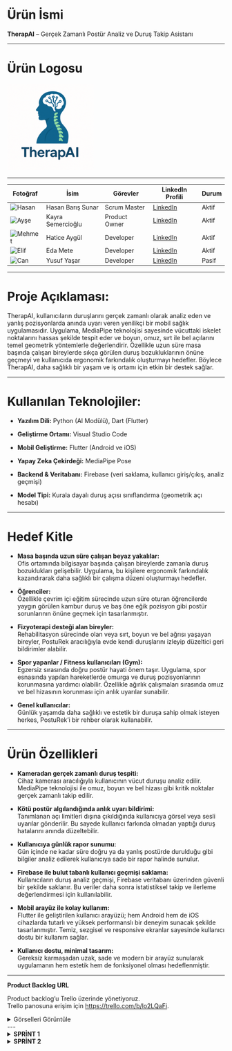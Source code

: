 # Ürün İsmi


**TherapAI** – Gerçek Zamanlı Postür Analiz ve Duruş Takip Asistanı

---
# Ürün Logosu
<img src="images/Logo.png" width="200" />

---
| Fotoğraf         | İsim                     | Görevler             | LinkedIn Profili                          |  Durum |
| ---------------- | ------                   | -------------------- | ------------------------------------------| ----- |
| ![Hasan](link1)  | Hasan Barış Sunar        | Scrum Master         | [LinkedIn](https://www.linkedin.com/in/hasan-bar%C4%B1%C5%9F-sunar-48b26a174/) | Aktif |
| ![Ayşe](link2)   | Kayra Semercioğlu        | Product Owner        | [LinkedIn](https://www.linkedin.com/in/kayra-semercioglu/)  | Aktif |
| ![Mehmet](link3) | Hatice Aygül             | Developer            | [LinkedIn](https://www.linkedin.com/in/haticeeakg%C3%BCll?utm_source=share&utm_campaign=share_via&utm_content=profile&utm_medium=android_app )| Aktif |
| ![Elif](link4)   | Eda Mete                 | Developer            | [LinkedIn](https://www.linkedin.com/in/edamete)| Aktif |
| ![Can](link5)    | Yusuf Yaşar              | Developer            | [LinkedIn](https://linkedin.com/in/can)   | Pasif |
---
 # Proje Açıklaması:

TherapAI, kullanıcıların duruşlarını gerçek zamanlı olarak analiz eden ve yanlış pozisyonlarda anında uyarı veren yenilikçi bir mobil sağlık uygulamasıdır. Uygulama, MediaPipe teknolojisi sayesinde vücuttaki iskelet noktalarını hassas şekilde tespit eder ve boyun, omuz, sırt ile bel açılarını temel geometrik yöntemlerle değerlendirir. Özellikle uzun süre masa başında çalışan bireylerde sıkça görülen duruş bozukluklarının önüne geçmeyi ve kullanıcıda ergonomik farkındalık oluşturmayı hedefler. Böylece TherapAI, daha sağlıklı bir yaşam ve iş ortamı için etkin bir destek sağlar.


---

 # Kullanılan Teknolojiler:

- **Yazılım Dili:** Python (AI Modülü), Dart (Flutter)

- **Geliştirme Ortamı:** Visual Studio Code

- **Mobil Geliştirme:** Flutter (Android ve iOS)

- **Yapay Zeka Çekirdeği:** MediaPipe Pose

- **Backend & Veritabanı:** Firebase (veri saklama, kullanıcı giriş/çıkış, analiz geçmişi)

- **Model Tipi:** Kurala dayalı duruş açısı sınıflandırma (geometrik açı hesabı)



---

# Hedef Kitle

- **Masa başında uzun süre çalışan beyaz yakalılar:**  
  Ofis ortamında bilgisayar başında çalışan bireylerde zamanla duruş bozuklukları gelişebilir. Uygulama, bu kişilere ergonomik farkındalık kazandırarak daha sağlıklı bir çalışma düzeni oluşturmayı hedefler.

- **Öğrenciler:**  
  Özellikle çevrim içi eğitim sürecinde uzun süre oturan öğrencilerde yaygın görülen kambur duruş ve baş öne eğik pozisyon gibi postür sorunlarının önüne geçmek için tasarlanmıştır.

- **Fizyoterapi desteği alan bireyler:**  
  Rehabilitasyon sürecinde olan veya sırt, boyun ve bel ağrısı yaşayan bireyler, PostuRek aracılığıyla evde kendi duruşlarını izleyip düzeltici geri bildirimler alabilir.

- **Spor yapanlar / Fitness kullanıcıları (Gym):**  
  Egzersiz sırasında doğru postür hayati önem taşır. Uygulama, spor esnasında yapılan hareketlerde omurga ve duruş pozisyonlarının korunmasına yardımcı olabilir. Özellikle ağırlık çalışmaları sırasında omuz ve bel hizasının korunması için anlık uyarılar sunabilir.

- **Genel kullanıcılar:**  
  Günlük yaşamda daha sağlıklı ve estetik bir duruşa sahip olmak isteyen herkes, PostuRek’i bir rehber olarak kullanabilir.



---

# Ürün Özellikleri

- **Kameradan gerçek zamanlı duruş tespiti:**  
  Cihaz kamerası aracılığıyla kullanıcının vücut duruşu analiz edilir. MediaPipe teknolojisi ile omuz, boyun ve bel hizası gibi kritik noktalar gerçek zamanlı takip edilir.

- **Kötü postür algılandığında anlık uyarı bildirimi:**  
  Tanımlanan açı limitleri dışına çıkıldığında kullanıcıya görsel veya sesli uyarılar gönderilir. Bu sayede kullanıcı farkında olmadan yaptığı duruş hatalarını anında düzeltebilir.

- **Kullanıcıya günlük rapor sunumu:**  
  Gün içinde ne kadar süre doğru ya da yanlış postürde durulduğu gibi bilgiler analiz edilerek kullanıcıya sade bir rapor halinde sunulur.

- **Firebase ile bulut tabanlı kullanıcı geçmişi saklama:**  
  Kullanıcıların duruş analiz geçmişi, Firebase veritabanı üzerinden güvenli bir şekilde saklanır. Bu veriler daha sonra istatistiksel takip ve ilerleme değerlendirmesi için kullanılabilir.

- **Mobil arayüz ile kolay kullanım:**  
  Flutter ile geliştirilen kullanıcı arayüzü; hem Android hem de iOS cihazlarda tutarlı ve yüksek performanslı bir deneyim sunacak şekilde tasarlanmıştır. Temiz, sezgisel ve responsive ekranlar sayesinde kullanıcı dostu bir kullanım sağlar.

- **Kullanıcı dostu, minimal tasarım:**  
  Gereksiz karmaşadan uzak, sade ve modern bir arayüz sunularak uygulamanın hem estetik hem de fonksiyonel olması hedeflenmiştir.



---

**Product Backlog URL**

Product backlog’u Trello üzerinde yönetiyoruz.  
Trello panosuna erişim için https://trello.com/b/lo2LQaFi.
<details>
<summary>Görselleri Görüntüle</summary>

![Backlog Görsel 1](images/Trello1.png)  
![Backlog Görsel 2](images/trello2.png)  

</details>
---

<details>
  <summary><strong> SPRİNT 1 </strong></summary>

###  Sprint 1 - Planlama ve Teknoloji Kararları

####  Sprint Notları  
- Proje kapsamında kullanılacak ana teknolojiler belirlendi:  
 - Yapay Zeka için MediaPipe Pose  
 - Mobil uygulama geliştirme için Flutter (Dart)
- Backend ve veri saklama için Firebase  
- Proje hedefleri ve öncelikli modüller üzerinde ekip içinde fikir birliğine varıldı.  
- Uygulamanın temel işlevleri, kullanıcı ihtiyaçları ve teknik gereksinimler detaylandırıldı.  
- Hangi modüllere öncelik verileceği ve sprint sonu hedefleri netleştirildi.

---

####  Sprint Puanlaması (Toplam 200 Puan)

Proje toplamda 200 puan üzerinden değerlendirilecektir.

###  Sprint İçerisinde Tamamlanması Gereken 50 Puan

Sprint 1, projenin planlama, temel altyapı ve teknoloji seçim aşamalarını kapsar.  
Bu sprintin başarıyla tamamlanması için toplam 50 puan alınması hedeflenmiştir.

####  Planlanan Ana Görevler ve Puanlama 
-  Teknoloji araştırması ve seçimi (15 puan)  
-  Proje mimarisi ve veri akışının tasarlanması (15 puan)  
-  Kullanıcı ihtiyaçları ve önceliklerin belirlenmesi (10 puan)  
-  UI/UX için ilk fikirlerin toplanması ve eskizler (10 puan)  

#### Sprint 1 Sonuç:
- **Hedeflenen Puan:** 50  
- **Gerçekleşen Puan:** **45** (Firebase giriş sistemi altyapısı testleri tamamlanmadığı için 5 puan düşülmüştür)
---

####  Daily Scrum  
- Günlük toplantılar **WhatsApp** ve **Google Meet** üzerinden gerçekleştirilmiştir.  
- Toplantı notları ve tartışmalar **Konuşma ve Toplantı Kayıtları** üzerinde paylaşılmıştır.
 <details>
<summary><strong> Konuşma ve Toplantı Kayıtları</strong></summary>

<br>

<p align="center">
  <img src="images/resim1.jpg" width="300"/><br>
  <em>Toplantı 1</em>
</p>

<p align="center">
  <img src="images/resim5.jpg" width="300"/><br>
  <em>Toplantı 2</em>
</p>

<p align="center">
  <img src="images/resim3.jpg" width="300"/><br>
  <em>Whatsapp Görüşmeleri</em>
</p>

<p align="center">
  <img src="images/resim4.jpg" width="300"/><br>
  <em>Whatsapp Görüşmeleri</em>
</p>

<p align="center">
  <img src="images/resim2.jpg" width="300"/><br>
  <em>Whatsapp Görüşmeleri</em>
</p>
</details>

---

####  Sprint Review (Planlama Sonrası)  
- Ana teknolojiler ve araçlar seçildi.  
- Proje hedefleri ekipçe netleştirildi ve görev dağılımı yapıldı.  
- İlk UI/UX fikirleri toplandı ve ön taslaklar oluşturuldu.  
- Veri modeli ve temel mimari için ilk yol haritası çizildi.

---

####  Sprint Retrospective  
- Planlama aşaması verimli geçti, ekip üyeleri teknoloji seçiminde hem fikir oldu.  
- Bazı modüller için daha detaylı araştırma gerekliliği ortaya çıktı.  
- İletişim ve koordinasyonun artırılması konusunda fikirler oluştu.  
- Bir sonraki sprintte kodlama ve prototip geliştirme aşamasına geçilecek.

---


</details>

<details>
  <summary><strong> SPRİNT 2 </strong></summary>

### Sprint 2 - Geliştirme Sürecine Geçiş ve Teknik Altyapının Kurulması

#### Sprint Notları
- Üç geliştirici rolü netleştirildi ve görev dağılımı yapıldı:
  - **Backend Geliştiricisi:** Firebase Authentication, Firestore ve Storage servisleri aktif hale getirildi. React Native entegrasyonu başlatıldı.
  - **AI Geliştiricisi:** MediaPipe Pose ile duruş analizi için temel algoritma araştırmaları yapıldı. Deadlift ve squat egzersizlerine odaklanan bilimsel çerçeve belirlendi.
  - **UI/UX ve QA Geliştiricisi:** Giriş ekranının tasarımı tamamlandı. Arayüz kodlamasına başlandı.

- Yapay Zeka altyapısı için uzman seviyede bilimsel analiz raporu oluşturuldu:
  - Doğru form tanımı, eklem açısı ölçümü, hata tespiti ve tekrar sayımı mantığı belirlendi.
  - Deadlift ve squat hareketleri için detaylı biyomekanik veri tabanı hazırlanıyor.

- Firebase tarafında Authentication, Firestore ve Storage servisleri başarıyla kuruldu.
- React Native ile Firebase bağlantısı tamamlandı. Giriş/Kayıt ekranlarına işlevsellik eklenmeye başlandı.

---

#### Sprint Puanlaması (Toplam 200 Puan)

Sprint 2, geliştirme sürecinin başlamasını, yapay zeka taslağının oluşturulmasını ve temel ekranların hazırlanmasını kapsar.  
Bu sprintin başarıyla tamamlanması için 60 puan alınması hedeflenmiştir.

#### Planlanan Ana Görevler ve Puanlama
- Firebase altyapısının kurulması ve bağlantının sağlanması (15 puan)  
- UI/UX giriş/kayıt ekranlarının tasarlanması (10 puan)  
- MediaPipe araştırması ve form analiz raporu hazırlanması (20 puan)  
- React Native entegrasyonunun başlatılması (10 puan)  
- Bilimsel veri çerçevesi ve poz analizi metriklerinin oluşturulması (5 puan)

#### Sprint 2 Sonuç:
- **Hedeflenen Puan:** 60  
- **Gerçekleşen Puan:** **60** (Tüm görevler başarıyla tamamlandı.)

---
#### Sprint Board Update:  

<details>
<summary><strong>Ekran Görüntüleri</strong></summary>

<br>

<p align="center">
  <img src="trello3.jpg" width="500"/><br>
  <em>Ekran Görüntüsü 1</em>
</p>

<p align="center">
  <img src="images/trello4.jpg" width="500"/><br>
  <em>Ekran Görüntüsü 2</em>


</details>

---

#### Daily Scrum  
- Günlük iletişim **WhatsApp** ve haftalık değerlendirmeler **Google Meet** üzerinden sürdürüldü.  
- Aşağıda toplantı ve ekran görüntülerine ulaşabilirsiniz:

<details>
<summary><strong>Toplantı Görselleri</strong></summary>

<br>

<p align="center">
  <img src="images/wp3.jpg" width="500"/><br>
  <em>WhatsApp Görüşmesi</em>
</p>

<p align="center">
  <img src="images/wp4.jpg" width="500"/><br>
  <em>WhatsApp Görüşmesi</em>
</p>
<p align="center">
  <img src="images/wp2.jpg" width="500"/><br>
  <em>WhatsApp Görüşmesi</em>
</p>

</details>

<details>
<summary><strong>Geliştirme Görselleri</strong></summary>

<br>

<p align="center">
  <img src="images/Giris2.jpg" width="300"/><br>
  <em>Giriş Ekranı 1</em>
</p>

<p align="center">
  <img src="images/Giris1.jpg" width="300"/><br>
  <em>Giriş Ekranı 2</em>
</p>

</details>

---

#### Sprint Review  
- Projenin teknik altyapısı başarıyla kuruldu.  
- Yapay zeka motorunun temel algoritmaları için bilimsel yaklaşım netleştirildi.  
- UI/UX arayüz tasarımları geliştirilmeye başlandı.  
- Ekip içi görev dağılımı uyumlu şekilde ilerliyor.

---

#### Sprint Retrospective  
- Geliştirici rollerinin netleşmesi süreci hızlandırdı.  
- Firebase kurulumu beklenenden hızlı tamamlandı.  
- MediaPipe araştırmaları beklentileri karşıladı.  
- Görsel ve bilimsel kaynakların belgelenmesi, proje dökümantasyonuna katkı sağladı.  
- Bir sonraki sprintte AI modelinin temel yapısına geçilecek, arayüz detaylandırılacak.

---
</details>




